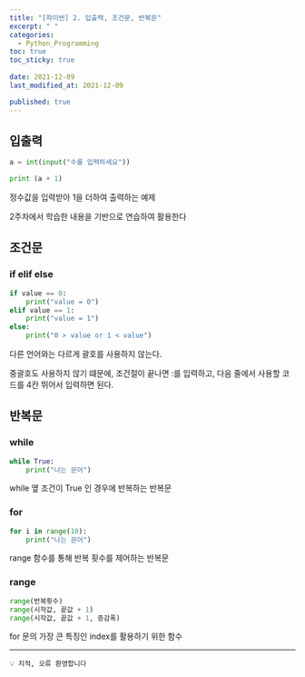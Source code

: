 ```yaml
---
title: "[파이썬] 2. 입출력, 조건문, 반복문"
excerpt: " "
categories:
  - Python_Programming
toc: true
toc_sticky: true
 
date: 2021-12-09
last_modified_at: 2021-12-09

published: true
---
```



## 입출력


```python
a = int(input("수를 입력하세요"))

print (a + 1) 
```

정수값을 입력받아 1을 더하여 출력하는 예제

2주차에서 학습한 내용을 기반으로 연습하여 활용한다

## 조건문



### if elif else

```python
if value == 0:
    print("value = 0")
elif value == 1:
    print("value = 1")
else:
    print("0 > value or 1 < value")
```

다른 언어와는 다르게 괄호를 사용하지 않는다.

중괄호도 사용하지 않기 떄문에, 조건절이 끝나면 :를 입력하고, 다음 줄에서 사용할 코드를 4칸 뛰어서 입력하면 된다.

## 반복문

### while


```python
while True:
    print("나는 문어")
```

while 옆 조건이 True 인 경우에 반복하는 반복문

### for


```python
for i in range(10):
    print("나는 문어")
```

range 함수를 통해 반복 횟수를 제어하는 반복문

### range


```python
range(반복횟수) 
range(시작값, 끝값 + 1)
range(시작값, 끝값 + 1, 증감폭)
```

for 문의 가장 큰 특징인 index를 활용하기 위한 함수

---
```
💡 지적, 오류 환영합니다
```